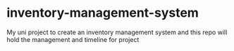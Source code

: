 # inventory-management-system
My uni project to create an inventory management system and this repo will hold the management and timeline for project
